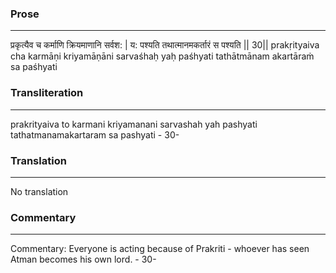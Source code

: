 ### Prose 
 --- 
प्रकृत्यैव च कर्माणि क्रियमाणानि सर्वश: |
य: पश्यति तथात्मानमकर्तारं स पश्यति || 30||
prakṛityaiva cha karmāṇi kriyamāṇāni sarvaśhaḥ
yaḥ paśhyati tathātmānam akartāraṁ sa paśhyati

### Transliteration 
 --- 
prakrityaiva to karmani kriyamanani sarvashah yah pashyati tathatmanamakartaram sa pashyati - 30-

### Translation 
 --- 
No translation

### Commentary 
 --- 
Commentary: Everyone is acting because of Prakriti - whoever has seen Atman becomes his own lord. - 30-
